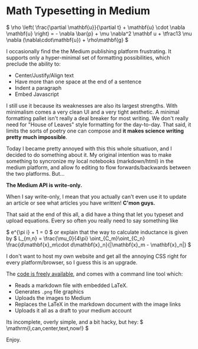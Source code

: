 # Math Typesetting in Medium
$
 \rho \left( \frac{\partial \mathbf{u}}{\partial t} + \mathbf{u} \cdot \nabla \mathbf{u} \right) = - \nabla \bar{p} + \mu \nabla^2 \mathbf u + \tfrac13 \mu \nabla (\nabla\cdot\mathbf{u}) + \rho\mathbf{g}
$

I occasionally find the the Medium publishing platform frustrating.  It
supports only a hyper-minimal set of formatting possibilities, 
which preclude the ability to:

* Center/Justify/Align text
* Have more than one space at the end of a sentence
* Indent a paragraph
* Embed Javascript

I still use it because its weaknesses are also its largest strengths.
With minimalism comes a very clean UI and a very tight aesthetic. A minimal
formatting pallet isn't really a deal breaker for most writing.  We don't really
need for "House of Leaves" style formatting for the day-to-day. That
said, it limits the sorts of poetry one can compose and 
**it makes science writing pretty much impossible**.  

Today I became pretty annoyed with this this whole situatiuon, and I decided
to do something about it.  My original intention was to make something to syncronize
my local notebooks (markdown/html) in the medium platform, and allow fo editing
to flow forwards/backwards between the two platforms.  But...

**The Medium API is write-only.**

When I say write-only, I mean that you actually can't even use it to update an
article or see what articles you have written! **C'mon guys.**

That said at the end of this all, a did have a thing that let you
typeset and upload equations.  Every so often you really need to say something
like

$
 e^{\pi i} + 1 = 0
$
or explain that the way to calculate inductance is given by
$
 L_{m,n} = \frac{\mu_0}{4\pi} \oint_{C_m}\oint_{C_n} \frac{d\mathbf{x}_m\cdot d\mathbf{x}_n}{|\mathbf{x}_m - \mathbf{x}_n|}
$

I don't want to host my own website and get all the annoying CSS right for
every platform/browser, so I guess this is an upgrade.

The [code is freely available](https://github.com/meawoppl/medium-nb),
and comes with a command line tool which:

* Reads a markdown file with embedded LaTeX.  
* Generates `.png` file graphics
* Uploads the images to Medium
* Replaces the LaTeX in the markdown document with the image links
* Uploads it all as a draft to your medium account

Its incomplete, overly simple, and a bit hacky, but hey:
$
 \mathrm{I\,can\,center\,text\,now!}
$

Enjoy.